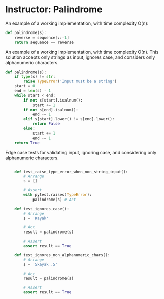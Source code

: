 # Instructor: Palindrome

An example of a working implementation, with time complexity O(n):

```python
def palindrome(s):
    reverse = sequence[::-1]
    return sequence == reverse
```

An example of a working implementation, with time complexity O(n). This solution accepts only strings as input, ignores case, and considers only alphanumeric characters. 

```python
def palindrome(s):
    if type(s) != str:
        raise TypeError('Input must be a string')
    start = 0
    end = len(s) - 1
    while start < end:
        if not s[start].isalnum():
            start += 1
        if not s[end].isalnum():
            end -= 1
        elif s[start].lower() != s[end].lower():
            return False
        else:
            start += 1
            end -= 1
    return True
```
Edge case tests for validating input, ignoring case, and considering only alphanumeric characters.

```python

    def test_raise_type_error_when_non_string_input():
        # Arrange
        s = []

        # Assert
        with pytest.raises(TypeError):
            palindrome(s) # Act

    def test_ignores_case():
        # Arrange
        s = 'Kayak'

        # Act
        result = palindrome(s)

        # Assert
        assert result == True

    def test_ignores_non_alphanumeric_chars():
        # Arrange
        s = '5kayak .5'

        # Act
        result = palindrome(s)

        # Assert
        assert result == True
```